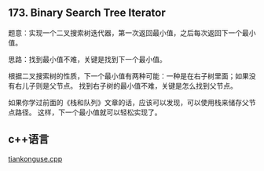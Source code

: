 ## 173. Binary Search Tree Iterator


题意：实现一个二叉搜索树迭代器，第一次返回最小值，之后每次返回下一个最小值。  

思路：找到最小值不难，关键是找到下一个最小值。

根据二叉搜索树的性质，下一个最小值有两种可能：一种是在右子树里面；如果没有右儿子则是父节点。
找到右子树的最小值不难，关键是怎么找到父节点。

如果你学过前面的《栈和队列》文章的话，应该可以发现，可以使用栈来储存父节点路径。
这样，下一个最小值就可以轻松实现了。


## c++语言  

[tiankonguse.cpp](./tiankonguse.cpp)


